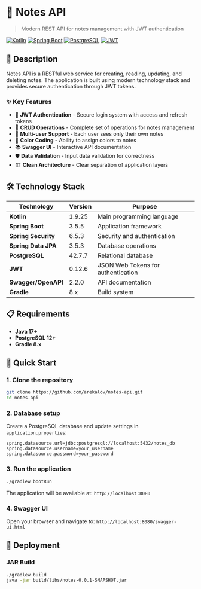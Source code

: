 # 📝 Notes API

> Modern REST API for notes management with JWT authentication

[![Kotlin](https://img.shields.io/badge/kotlin-%237F52FF.svg?style=for-the-badge&logo=kotlin&logoColor=white)](https://kotlinlang.org/)
[![Spring Boot](https://img.shields.io/badge/spring%20boot-%236DB33F.svg?style=for-the-badge&logo=springboot&logoColor=white)](https://spring.io/projects/spring-boot)
[![PostgreSQL](https://img.shields.io/badge/postgresql-%23316192.svg?style=for-the-badge&logo=postgresql&logoColor=white)](https://www.postgresql.org/)
[![JWT](https://img.shields.io/badge/JWT-black?style=for-the-badge&logo=JSON%20web%20tokens)](https://jwt.io/)

## 🚀 Description

Notes API is a RESTful web service for creating, reading, updating, and deleting notes. The application is built using modern technology stack and provides secure authentication through JWT tokens.

### ✨ Key Features

- 🔐 **JWT Authentication** - Secure login system with access and refresh tokens
- 📝 **CRUD Operations** - Complete set of operations for notes management
- 👤 **Multi-user Support** - Each user sees only their own notes
- 🎨 **Color Coding** - Ability to assign colors to notes
- 📚 **Swagger UI** - Interactive API documentation
- 🛡️ **Data Validation** - Input data validation for correctness
- 🏗️ **Clean Architecture** - Clear separation of application layers

## 🛠️ Technology Stack

| Technology | Version | Purpose |
|------------|---------|---------|
| **Kotlin** | 1.9.25 | Main programming language |
| **Spring Boot** | 3.5.5 | Application framework |
| **Spring Security** | 6.5.3 | Security and authentication |
| **Spring Data JPA** | 3.5.3 | Database operations |
| **PostgreSQL** | 42.7.7 | Relational database |
| **JWT** | 0.12.6 | JSON Web Tokens for authentication |
| **Swagger/OpenAPI** | 2.2.0 | API documentation |
| **Gradle** | 8.x | Build system |

## 📋 Requirements

- **Java 17+**
- **PostgreSQL 12+**
- **Gradle 8.x**

## 🚀 Quick Start

### 1. Clone the repository
```bash
git clone https://github.com/arekalov/notes-api.git
cd notes-api
```

### 2. Database setup
Create a PostgreSQL database and update settings in `application.properties`:

```properties
spring.datasource.url=jdbc:postgresql://localhost:5432/notes_db
spring.datasource.username=your_username
spring.datasource.password=your_password
```

### 3. Run the application
```bash
./gradlew bootRun
```

The application will be available at: `http://localhost:8080`

### 4. Swagger UI
Open your browser and navigate to: `http://localhost:8080/swagger-ui.html`

## 🚀 Deployment

### JAR Build
```bash
./gradlew build
java -jar build/libs/notes-0.0.1-SNAPSHOT.jar
```
